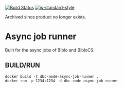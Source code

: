 [![Build Status](https://travis-ci.org/DBCDK/dbc-node-async-job-runner.svg?branch=master)](https://travis-ci.org/DBCDK/dbc-node-async-job-runner)
[![js-standard-style](https://img.shields.io/badge/code%20style-standard-brightgreen.svg)](http://standardjs.com/)

Archived since product no longer exists.

# Async job runner

Built for the async jobs of Biblo and BibloCS.

## BUILD/RUN

```
docker build -t dbc-node-async-job-runner .
docker run -p 1234:1234 -d dbc-node-async-job-runner
```

